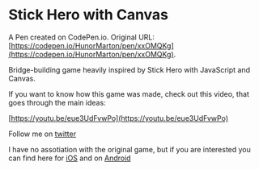 # Stick Hero with Canvas

A Pen created on CodePen.io. Original URL: [https://codepen.io/HunorMarton/pen/xxOMQKg](https://codepen.io/HunorMarton/pen/xxOMQKg).

Bridge-building game heavily inspired by Stick Hero with JavaScript and Canvas.

If you want to know how this game was made, check out this video, that goes through the main ideas: 

[https://youtu.be/eue3UdFvwPo](https://youtu.be/eue3UdFvwPo)

Follow me on [twitter](https://twitter.com/HunorBorbely)

I have no assotiation with the original game, but if you are interested you can find here for [iOS](https://apps.apple.com/us/app/stick-hero/id918338898)
and on [Android](https://play.google.com/store/apps/details?id=com.ketchapp.stickhero&hl=en&gl=US)